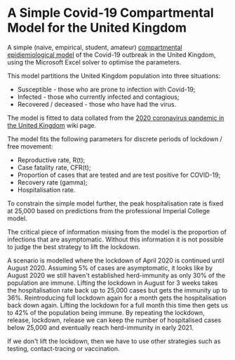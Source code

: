 # A Simple Covid-19 Compartmental Model for the United Kingdom
A simple (naive, empirical, student, amateur) [compartmental epidiemiological model](https://en.wikipedia.org/wiki/Compartmental_models_in_epidemiology) of the Covid-19 outbreak in the United Kingdom, using the Microsoft Excel solver to optimise the parameters.

This model partitions the United Kingdom population into three situations:
* Susceptible - those who are prone to infection with Covid-19;
* Infected - those who currently infected and contagious;
* Recovered / deceased - those who have had the virus.

The model is fitted to data collated from the [2020 coronavirus pandemic in the United Kingdom](https://en.wikipedia.org/wiki/2020_coronavirus_pandemic_in_the_United_Kingdom) wiki page.

The model fits the following parameters for discrete periods of lockdown / free movement:
* Reproductive rate, R(t);
* Case fatality rate, CFR(t);
* Proportion of cases that are tested and are test positive for COVID-19;
* Recovery rate (gamma);
* Hospitalisation rate.

To constrain the simple model further, the peak hospitalisation rate is fixed at 25,000 based on predictions from the professional Imperial College model.

The critical piece of information missing from the model is the proportion of infections that are asymptomatic.  Without this information it is not possible to judge the best strategy to lift the lockdown.  

A scenario is modelled where the lockdown of April 2020 is continued until August 2020.  Assuming 5% of cases are asymptomatic, it looks like by August 2020 we still haven't established herd-immunity as only 30% of the population are immune.  Lifting the lockdown in August for 3 weeks takes the hospitalisation rate back up to 25,000 cases but gets the immunity up to 36%.   Reintroducing full lockdown again for a month gets the hospitalisation back down again.  Lifting the lockdown for a full month this time then gets us to 42% of the population being immune.  By repeating the lockdown, release, lockdown, release we can keep the number of hospitalised cases below 25,000 and eventually reach herd-immunity in early 2021.  

If we don't lift the lockdown, then we have to use other strategies such as testing, contact-tracing or vaccination.
